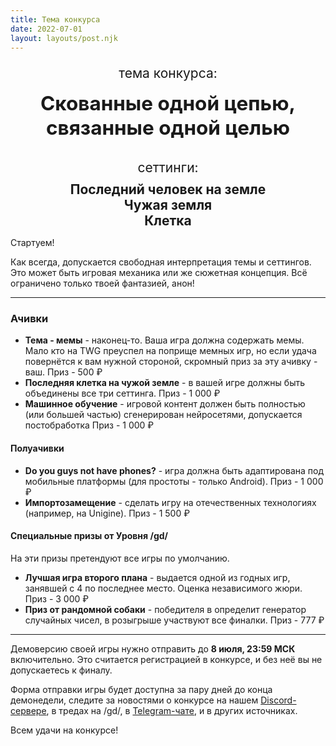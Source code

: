 ```yaml
---
title: Тема конкурса
date: 2022-07-01
layout: layouts/post.njk
---
```


<div style="text-align: center;">
  <p style="margin-bottom: 0; font-size: 1.5em;">тема конкурса:</p>

  <p style="margin-top: 0.5em; font-size: 2.25em; font-weight: bold;">Скованные одной цепью, связанные одной целью</p>
</div>

<div style="margin-top: 1em; text-align: center;">
  <p style="margin-bottom: 0; font-size: 1.5em;">сеттинги:</p>
  <p style="margin-top: 0.5em; margin-bottom: 0; font-size: 1.5em; font-weight: bold;">Последний человек на земле</p>
  <p style="margin-top: 0em; margin-bottom: 0; font-size: 1.5em; font-weight: bold;">Чужая земля</p>
  <p style="margin-top: 0em; margin-bottom: 0; font-size: 1.5em; font-weight: bold;">Клетка</p>
</div>

Стартуем!

Как всегда, допускается свободная интерпретация темы и сеттингов. Это может быть игровая механика или же сюжетная концепция. Всё ограничено только твоей фантазией, анон!

---

### Ачивки

- **Тема - мемы** - наконец-то. Ваша игра должна содержать мемы. Мало кто на TWG преуспел на поприще мемных игр, но если удача повернётся к вам нужной стороной, скромный приз за эту ачивку - ваш. Приз - 500 ₽
- **Последняя клетка на чужой земле** - в вашей игре должны быть объединены все три сеттинга. Приз - 1 000 ₽
- **Машинное обучение** - игровой контент должен быть полностью (или большей частью) сгенерирован нейросетями, допускается постобработка Приз - 1 000 ₽

#### Полуачивки

- **Do you guys not have phones?** - игра должна быть адаптирована под мобильные платформы (для простоты - только Android). Приз - 1 000 ₽
- **Импортозамещение** - сделать игру на отечественных технологиях (например, на Unigine). Приз - 1 500 ₽

#### Специальные призы от Уровня /gd/

На эти призы претендуют все игры по умолчанию.

- **Лучшая игра второго плана** - выдается одной из годных игр, занявшей с 4 по последнее место. Оценка независимого жюри. Приз - 3 000 ₽
- **Приз от рандомной собаки** - победителя в определит генератор случайных чисел, в розыгрыше участвуют все финалки. Приз - 777 ₽

---

Демоверсию своей игры нужно отправить до **8 июля, 23:59 МСК** включительно. Это считается регистрацией в конкурсе, и без неё вы не допускаетесь к финалу.

Форма отправки игры будет доступна за пару дней до конца демонедели, следите за новостями о конкурсе на нашем [Discord-сервере](https://discord.gg/FNFnJVCZA9), в тредах на /gd/, в [Telegram-чате](https://t.me/gdchat), и в других источниках.

Всем удачи на конкурсе!
